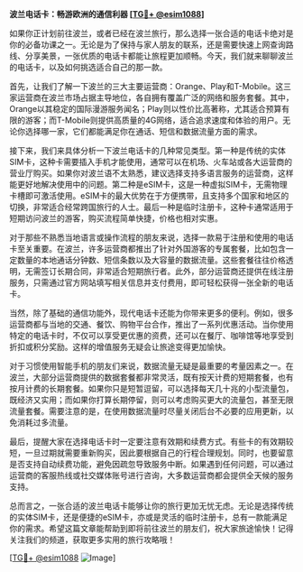 **波兰电话卡：畅游欧洲的通信利器 [[TG💪+ @esim1088](https://t.me/s/esim1088)]**

如果你正计划前往波兰，或者已经在波兰旅行，那么选择一张合适的电话卡绝对是你的必备功课之一。无论是为了保持与家人朋友的联系，还是需要快速上网查询路线、分享美景，一张优质的电话卡都能让旅程更加顺畅。今天，我们就来聊聊波兰的电话卡，以及如何挑选适合自己的那一款。

首先，让我们了解一下波兰的三大主要运营商：Orange、Play和T-Mobile。这三家运营商在波兰市场占据主导地位，各自拥有覆盖广泛的网络和服务套餐。其中，Orange以其稳定的国际漫游服务闻名；Play则以性价比高著称，尤其适合预算有限的游客；而T-Mobile则提供高质量的4G网络，适合追求速度和体验的用户。无论你选择哪一家，它们都能满足你在通话、短信和数据流量方面的需求。

接下来，我们来具体分析一下波兰电话卡的几种常见类型。第一种是传统的实体SIM卡，这种卡需要插入手机才能使用，通常可以在机场、火车站或各大运营商的营业厅购买。如果你对波兰语不太熟悉，建议选择支持多语言服务的运营商，这样能更好地解决使用中的问题。第二种是eSIM卡，这是一种虚拟SIM卡，无需物理卡槽即可激活使用。eSIM卡的最大优势在于方便携带，且支持多个国家和地区的切换，非常适合经常跨国旅行的人士。最后一种是临时注册卡，这种卡通常适用于短期访问波兰的游客，购买流程简单快捷，价格也相对实惠。

对于那些不熟悉当地语言或操作流程的朋友来说，选择一款易于注册和使用的电话卡至关重要。在波兰，许多运营商都推出了针对外国游客的专属套餐，比如包含一定数量的本地通话分钟数、短信条数以及大容量的数据流量。这些套餐往往价格透明，无需签订长期合同，非常适合短期旅行者。此外，部分运营商还提供在线注册服务，只需通过官方网站填写相关信息并支付费用，即可轻松获得一张全新的电话卡。

当然，除了基础的通信功能外，现代电话卡还能为你带来更多的便利。例如，很多运营商都与当地的交通、餐饮、购物平台合作，推出了一系列优惠活动。当你使用特定的电话卡时，不仅可以享受更优惠的资费，还可以在餐厅、咖啡馆等地享受到折扣或积分奖励。这样的增值服务无疑会让旅途变得更加愉快。

对于习惯使用智能手机的朋友们来说，数据流量无疑是最重要的考量因素之一。在波兰，大部分运营商提供的数据套餐都非常灵活，既有按天计费的短期套餐，也有按月计费的长期套餐。如果你只是短暂逗留，可以选择每天几十兆的小型流量包，既经济又实用；而如果你打算长期停留，则可以考虑购买更大的流量包，甚至无限流量套餐。需要注意的是，在使用数据流量时尽量关闭后台不必要的应用更新，以免消耗过多流量。

最后，提醒大家在选择电话卡时一定要注意有效期和续费方式。有些卡的有效期较短，一旦过期就需要重新购买，因此要根据自己的行程合理规划。同时，也要留意是否支持自动续费功能，避免因疏忽导致服务中断。如果遇到任何问题，可以通过运营商的客服热线或社交媒体账号进行咨询，大多数运营商都会提供全天候的服务支持。

总而言之，一张合适的波兰电话卡能够让你的旅行更加无忧无虑。无论是选择传统的实体SIM卡，还是便捷的eSIM卡，亦或是灵活的临时注册卡，总有一款能满足你的需求。希望这篇文章能帮助到即将前往波兰的朋友们，祝大家旅途愉快！记得关注我们的频道，获取更多实用的旅行攻略哦！

[[TG💪+ @esim1088](https://t.me/s/esim1088) ![Image](https://i.postimg.cc/4NQfJmqS/Snipaste-2025-05-13-00-14-12.png)]